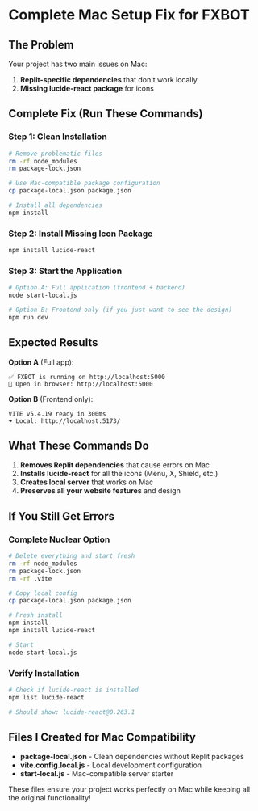 # Complete Mac Setup Fix for FXBOT

## The Problem
Your project has two main issues on Mac:
1. **Replit-specific dependencies** that don't work locally
2. **Missing lucide-react package** for icons

## Complete Fix (Run These Commands)

### Step 1: Clean Installation
```bash
# Remove problematic files
rm -rf node_modules
rm package-lock.json

# Use Mac-compatible package configuration
cp package-local.json package.json

# Install all dependencies
npm install
```

### Step 2: Install Missing Icon Package
```bash
npm install lucide-react
```

### Step 3: Start the Application
```bash
# Option A: Full application (frontend + backend)
node start-local.js

# Option B: Frontend only (if you just want to see the design)
npm run dev
```

## Expected Results

**Option A** (Full app):
```
✅ FXBOT is running on http://localhost:5000
📱 Open in browser: http://localhost:5000
```

**Option B** (Frontend only):
```
VITE v5.4.19 ready in 300ms
➜ Local: http://localhost:5173/
```

## What These Commands Do

1. **Removes Replit dependencies** that cause errors on Mac
2. **Installs lucide-react** for all the icons (Menu, X, Shield, etc.)
3. **Creates local server** that works on Mac
4. **Preserves all your website features** and design

## If You Still Get Errors

### Complete Nuclear Option
```bash
# Delete everything and start fresh
rm -rf node_modules
rm package-lock.json
rm -rf .vite

# Copy local config
cp package-local.json package.json

# Fresh install
npm install
npm install lucide-react

# Start
node start-local.js
```

### Verify Installation
```bash
# Check if lucide-react is installed
npm list lucide-react

# Should show: lucide-react@0.263.1
```

## Files I Created for Mac Compatibility

- **package-local.json** - Clean dependencies without Replit packages
- **vite.config.local.js** - Local development configuration
- **start-local.js** - Mac-compatible server starter

These files ensure your project works perfectly on Mac while keeping all the original functionality!